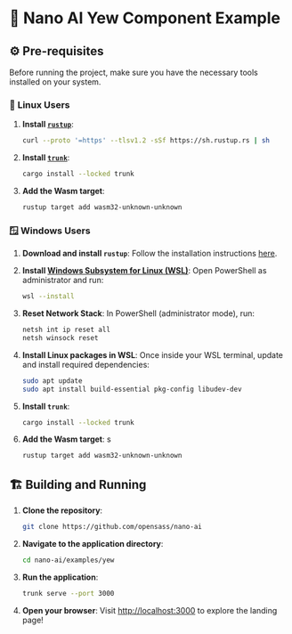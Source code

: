 # 🤖 **Nano AI Yew Component Example**

## ⚙️ **Pre-requisites**

Before running the project, make sure you have the necessary tools installed on your system.

### 🐧 **Linux Users**

1. **Install [`rustup`](https://www.rust-lang.org/tools/install)**:

   ```sh
   curl --proto '=https' --tlsv1.2 -sSf https://sh.rustup.rs | sh
   ```

1. **Install [`trunk`](https://trunkrs.dev/)**:

   ```sh
   cargo install --locked trunk
   ```

1. **Add the Wasm target**:

   ```sh
   rustup target add wasm32-unknown-unknown
   ```

### 🪟 **Windows Users**

1. **Download and install `rustup`**: Follow the installation instructions [here](https://www.rust-lang.org/tools/install).

1. **Install [Windows Subsystem for Linux (WSL)](https://learn.microsoft.com/en-us/windows/wsl/install)**: Open PowerShell as administrator and run:

   ```sh
   wsl --install
   ```

1. **Reset Network Stack**: In PowerShell (administrator mode), run:

   ```sh
   netsh int ip reset all
   netsh winsock reset
   ```

1. **Install Linux packages in WSL**: Once inside your WSL terminal, update and install required dependencies:

   ```sh
   sudo apt update
   sudo apt install build-essential pkg-config libudev-dev
   ```

1. **Install `trunk`**:

   ```sh
   cargo install --locked trunk
   ```

1. **Add the Wasm target**:
s
   ```sh
   rustup target add wasm32-unknown-unknown
   ```

## 🏗️ **Building and Running**

1. **Clone the repository**:

   ```sh
   git clone https://github.com/opensass/nano-ai
   ```

1. **Navigate to the application directory**:

   ```sh
   cd nano-ai/examples/yew
   ```

1. **Run the application**:

   ```sh
   trunk serve --port 3000
   ```

1. **Open your browser**: Visit [http://localhost:3000](http://localhost:3000) to explore the landing page!

